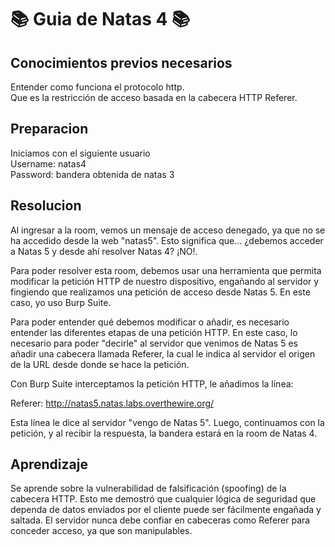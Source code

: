 # 📚 Guia de Natas 4 📚

## Conocimientos previos necesarios 
Entender como funciona el protocolo http.  
Que es la restricción de acceso basada en la cabecera HTTP Referer.

## Preparacion
Iniciamos con el siguiente usuario  
Username: natas4  
Password: bandera obtenida de natas 3

## Resolucion
Al ingresar a la room, vemos un mensaje de acceso denegado, ya que no se ha accedido desde la web "natas5". Esto significa que... ¿debemos acceder a Natas 5 y desde ahí resolver Natas 4? ¡NO!.

Para poder resolver esta room, debemos usar una herramienta que permita modificar la petición HTTP de nuestro dispositivo, engañando al servidor y fingiendo que realizamos una petición de acceso desde Natas 5. En este caso, yo uso Burp Suite.

Para poder entender qué debemos modificar o añadir, es necesario entender las diferentes etapas de una petición HTTP. En este caso, lo necesario para poder "decirle" al servidor que venimos de Natas 5 es añadir una cabecera llamada Referer, la cual le indica al servidor el origen de la URL desde donde se hace la petición.

Con Burp Suite interceptamos la petición HTTP, le añadimos la línea:

Referer: http://natas5.natas.labs.overthewire.org/

Esta línea le dice al servidor "vengo de Natas 5". Luego, continuamos con la petición, y al recibir la respuesta, la bandera estará en la room de Natas 4.

## Aprendizaje
Se aprende sobre la vulnerabilidad de falsificación (spoofing) de la cabecera HTTP. Esto me demostró que cualquier lógica de seguridad que dependa de datos enviados por el cliente puede ser fácilmente engañada y saltada. El servidor nunca debe confiar en cabeceras como Referer para conceder acceso, ya que son manipulables.
